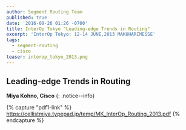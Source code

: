 ```yaml
---
author: Segment Routing Team
published: true
date: '2016-09-26 01:26 -0700'
title: InterOp Tokyo "Leading-edge Trends in Routing"
excerpt: 'InterOp Tokyo: 12-14 JUNE,2013 MAKUHARIMESSE'
tags:
  - segment-routing
  - cisco
teaser: interop_tokyo_2013.png
---
```

## Leading-edge Trends in Routing

**Miya Kohno, Cisco**
{: .notice--info}  


{% capture "pdf1-link" %}
https://cellistmiya.typepad.jp/temp/MK_InterOp_Routing_2013.pdf
{% endcapture %}

<div id="pdf1"></div>
<script>
        PDFObject.embed("{{ pdf1-link }}",
                        "#pdf1",
                        {height: "500px"});
</script>
